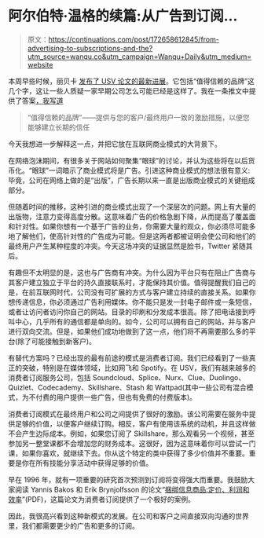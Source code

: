 # 阿尔伯特·温格的续篇:从广告到订阅...

> 原文：<https://continuations.com/post/172658612845/from-advertising-to-subscriptions-and-the?utm_source=wanqu.co&utm_campaign=Wanqu+Daily&utm_medium=website>

本周早些时候，丽贝卡 [发布了 USV 论文的最新进展](https://href.li/?https://www.usv.com/blog/usv-thesis-30)。它包括“值得信赖的品牌”这几个字，这让一些人质疑一家早期公司怎么可能已经是这样了。我在一条推文中提供了答案[，我写道](https://twitter.com/albertwenger/status/981917274171957248)

> “值得信赖的品牌”——提供与您的客户/最终用户一致的激励措施，以便您能够建立长期的信任

今天我想进一步解释这一点，并把它放在互联网商业模式的大背景下。

在网络泡沫期间，有很多关于网站如何聚集“眼球”的讨论，并认为这些将在以后货币化。“眼球”一词暗示了商业模式将是广告。引进这种商业模式的想法很有意义:毕竟，公司在网络上做的是“出版”，广告长期以来一直是出版商业模式的关键组成部分。

但随着时间的推移，这种引进的商业模式出现了一个深层次的问题。网上有大量的出版物，注意力变得高度分散。这意味着广告的价格急剧下降，从而提高了覆盖面和针对性。如果你想有一个基于广告的业务，你需要大量的观众，你必须尽可能多地了解他们，使高针对性的广告成为可能。但是这两者都被证明会使公司和他们的最终用户产生某种程度的冲突。今天这场冲突的证据显然是脸书，Twitter 紧随其后。

有趣但不太明显的是，这也与广告商有冲突。为什么因为平台只有在阻止广告商与其客户建立独立于平台的持久直接联系时，才能保持其价值。值得提醒我们自己的是，在前互联网时代，公司没有可扩展的方式与客户建立持续的直接关系。如果你想传递信息，你必须通过广告利用媒体。你不能只是发一封电子邮件或一条短信，或者让访问者访问你自己的网站。目录的印刷和分发成本很高。除了把电话接到呼叫中心，几乎所有的通信都是单向的。如今，公司可以拥有自己的网站，并与客户进行双向交流。但是，如果他们成功地做到了这一点，他们将不再需要那么多的平台(除了可能接触到新客户)。

有替代方案吗？已经出现的最有前途的模式是消费者订阅。我们已经看到了一些真正的突破，特别是在媒体领域，比如网飞和 Spotify。在 USV，我们有越来越多的消费者订阅服务公司，包括 Soundcloud、Splice、Nurx、Clue、Duolingo、Quizlet、Codecademy、Skillshare、Stash 和 Wattpad(其中一些公司有混合模式，为不付费的用户提供一些广告，但也有免费的付费版本)。

消费者订阅模式在最终用户和公司之间提供了很好的激励。该公司需要在服务中提供足够的价值，以便客户继续订购。相反，客户有使用该系统的动机，并且这样做不会产生边际成本。例如，如果您订阅了 Skillshare，那么观看另一个视频，甚至参加另一整堂课都不会增加您的财务成本。这很好，因为这意味着你可以尝试一门课，如果你喜欢，就继续下去。你从这个特定的类中获得了多少价值并不重要。重要是你在所有技能分享活动中获得足够的价值。

早在 1996 年，就有一项重要的研究首次预测到订阅将变得强大而重要。我鼓励大家阅读 Yannis Bakos 和 Erik Brynjolfsson 的论文“[捆绑信息商品:定价、利润和效率](https://href.li/?http://digital.mit.edu/research/papers/1998.04_Bakos_Brynjolfsson_Bundling%20Information%20Goods_280.pdf)”(PDF)，这篇论文为消费者订阅提供了一个极好的案例。

因此，我很高兴看到这种新模式的发展。在公司和客户之间直接双向沟通的世界里，我们都需要更少的广告和更多的订阅。